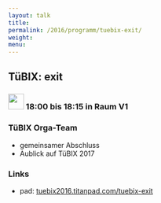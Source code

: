 ```yaml
---
layout: talk
title:
permalink: /2016/programm/tuebix-exit/
weight: 
menu:
---
```

## TüBIX: exit

### <img height = "32" src="../../../images/talk2.svg"> 18:00 bis 18:15 in Raum V1

### TüBIX Orga-Team

* gemeinsamer Abschluss
* Aublick auf TüBIX 2017

### Links

- pad: <a href="https://tuebix2016.titanpad.com/tuebix-exit" target="_blank">tuebix2016.titanpad.com/tuebix-exit</a>
